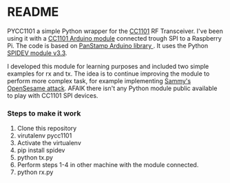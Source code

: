 # README #

PYCC1101 a simple Python wrapper for the [CC1101](http://www.ti.com/product/CC1101) RF Transceiver. I've been using it with a [CC1101 Arduino module](https://www.amazon.com/Solu-Wireless-Transceiver-Antenna-Arduino/dp/B00XDL9838/ref=pd_sbs_147_6?_encoding=UTF8&psc=1&refRID=51K5G4WS9ZPJVE7HC2MW) connected trough SPI to a Raspberry Pi.
The code is based on [PanStamp Arduino library ](https://github.com/panStamp/arduino_avr). It uses the Python [SPIDEV module v3.3](https://pypi.python.org/pypi/spidev).

I developed this module for learning purposes and included two simple examples for rx and tx. The idea is to continue improving the module to perform more complex task, for example implementing [Sammy's OpenSesame attack](http://samy.pl/opensesame/). AFAIK there isn't any Python module public available to play with CC1101 SPI devices.

### Steps to make it work ###

1. Clone this repository
2. virutalenv pycc1101
3. Activate the virtualenv
4. pip install spidev
5. python tx.py
6. Perform steps 1-4 in other machine with the module connected.
7. python rx.py